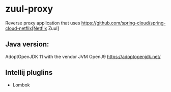 # zuul-proxy
Reverse proxy application that uses https://github.com/spring-cloud/spring-cloud-netflix[Netflix Zuul]

## Java version:
AdoptOpenJDK 11 with the vendor JVM OpenJ9 https://adoptopenjdk.net/

## Intellij pluglins
- Lombok



